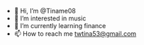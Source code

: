 - 👋 Hi, I’m @Tiname08
- 👀 I’m interested in music
- 🌱 I’m currently learning finance
- 📫 How to reach me twtina53@gmail.com

<!---
Tiname08/Tiname08 is a ✨ special ✨ repository because its `README.md` (this file) appears on your GitHub profile.
You can click the Preview link to take a look at your changes.
--->
